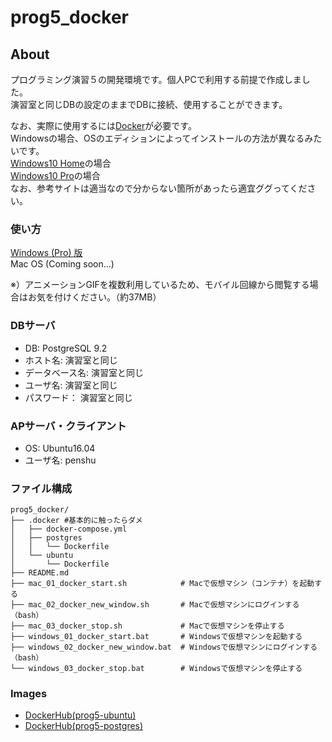 # prog5_docker

## About
プログラミング演習５の開発環境です。個人PCで利用する前提で作成しました。\
演習室と同じDBの設定のままでDBに接続、使用することができます。

なお、実際に使用するには[Docker](https://www.docker.com/products/docker-desktop)が必要です。\
Windowsの場合、OSのエディションによってインストールの方法が異なるみたいです。\
[Windows10 Home](https://qiita.com/idani/items/fb7681d79eeb48c05144)の場合\
[Windows10 Pro](https://qiita.com/ksh-fthr/items/6b1242c010fac7395a45)の場合\
なお、参考サイトは適当なので分からない箇所があったら適宜ググってください。

### 使い方
[Windows (Pro) 版](https://github.com/Takahiro55555/prog5_docker/wiki/windows_usage)\
Mac OS (Coming soon...)

※）アニメーションGIFを複数利用しているため、モバイル回線から閲覧する場合はお気を付けください。（約37MB）

### DBサーバ
- DB: PostgreSQL 9.2
- ホスト名: 演習室と同じ
- データベース名: 演習室と同じ
- ユーザ名: 演習室と同じ
- パスワード： 演習室と同じ

### APサーバ・クライアント
- OS: Ubuntu16.04
- ユーザ名: penshu

### ファイル構成
```
prog5_docker/
├── .docker #基本的に触ったらダメ
│   ├── docker-compose.yml
│   ├── postgres
│   │   └── Dockerfile
│   └── ubuntu
│       └── Dockerfile
├── README.md
├── mac_01_docker_start.sh            # Macで仮想マシン（コンテナ）を起動する
├── mac_02_docker_new_window.sh       # Macで仮想マシンにログインする（bash）
├── mac_03_docker_stop.sh             # Macで仮想マシンを停止する
├── windows_01_docker_start.bat       # Windowsで仮想マシンを起動する
├── windows_02_docker_new_window.bat  # Windowsで仮想マシンにログインする（bash）
└── windows_03_docker_stop.bat        # Windowsで仮想マシンを停止する
```

### Images
- [DockerHub(prog5-ubuntu)](https://hub.docker.com/r/takahiro55555/prog5-ubuntu)
- [DockerHub(prog5-postgres)](https://hub.docker.com/r/takahiro55555/prog5-postgres)

